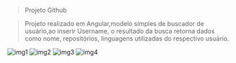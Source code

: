 >Projeto Github

>Projeto realizado em Angular,modelo simples de buscador de usuário,ao inserir Username, o resultado da busca retorna dados como nome, repositórios, linguagens utilizadas do respectivo usuário.
  
![img1](https://user-images.githubusercontent.com/71324013/161405252-b2701c86-b4a4-4f9d-bbd8-b63fb6d76396.png)
![img2](https://user-images.githubusercontent.com/71324013/161408510-b6e10717-170e-468c-8b03-63ef4436635e.JPG)
![img3](https://user-images.githubusercontent.com/71324013/161408514-af8a6cc8-c831-497a-801f-3a599e8cc604.JPG)
![img4](https://user-images.githubusercontent.com/71324013/161408520-6b1fc903-597e-49ad-ae1b-7951c6f7bde1.JPG)


